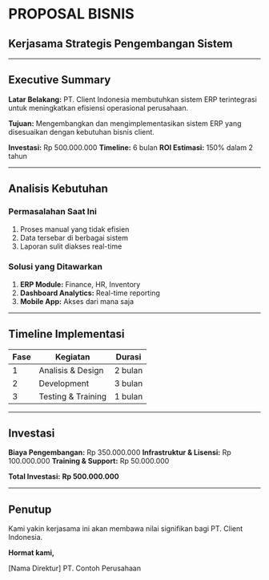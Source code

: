 <!--
aksara:true
template: proposal
size: A4
meta:
    title: Proposal Bisnis
    subtitle: Kerjasama Strategis Pengembangan Sistem
    company: PT. Contoh Perusahaan
    author: Tim Bisnis Development
    date: ${new Date().toLocaleDateString('id-ID')}
-->

# PROPOSAL BISNIS
## Kerjasama Strategis Pengembangan Sistem

---

## Executive Summary

**Latar Belakang:**
PT. Client Indonesia membutuhkan sistem ERP terintegrasi untuk meningkatkan efisiensi operasional perusahaan.

**Tujuan:**
Mengembangkan dan mengimplementasikan sistem ERP yang disesuaikan dengan kebutuhan bisnis client.

**Investasi:** Rp 500.000.000
**Timeline:** 6 bulan
**ROI Estimasi:** 150% dalam 2 tahun

---

## Analisis Kebutuhan

### Permasalahan Saat Ini
1. Proses manual yang tidak efisien
2. Data tersebar di berbagai sistem
3. Laporan sulit diakses real-time

### Solusi yang Ditawarkan
1. **ERP Module:** Finance, HR, Inventory
2. **Dashboard Analytics:** Real-time reporting
3. **Mobile App:** Akses dari mana saja

---

## Timeline Implementasi

| Fase | Kegiatan | Durasi |
|------|----------|--------|
| 1 | Analisis & Design | 2 bulan |
| 2 | Development | 3 bulan |
| 3 | Testing & Training | 1 bulan |

---

## Investasi

**Biaya Pengembangan:** Rp 350.000.000
**Infrastruktur & Lisensi:** Rp 100.000.000
**Training & Support:** Rp 50.000.000

**Total Investasi:** **Rp 500.000.000**

---

## Penutup

Kami yakin kerjasama ini akan membawa nilai signifikan bagi PT. Client Indonesia.

**Hormat kami,**

[Nama Direktur]
PT. Contoh Perusahaan
